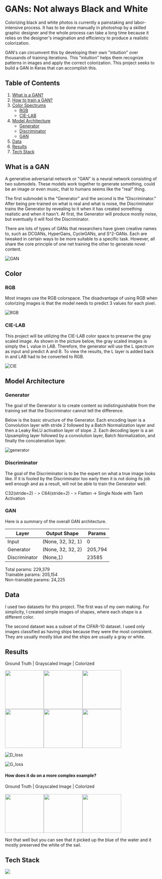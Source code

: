 # GANs: Not always Black and White

Colorizing black and white photos is currently a painstaking and labor-intensive process. It has to be done manually in photoshop by a skilled graphic designer and the whole process can take a long time because it relies on the designer's imagination and efficiency to produce a realistic colorization.

GAN's can circumvent this by developing their own "intuition" over thousands of training iterations. This "intuition" helps them recognize patterns in images and apply the correct colorization. This project seeks to build a GAN in Keras that can accomplish this.

## Table of Contents
1. [What is a GAN?](#what-is-a-gan?)
2. [How to train a GAN?](#how-to-train-a-gan?)
3. [Color Spectrums](#color-spectrums)
    *  [RGB](#rgb)
    *  [CIE-LAB](#cie-lab)
4. [Model Architecture](#model-Architecture)
    *  [Generator](#Generator)
    *  [Discriminator](#Discriminator)
    *  [GAN](#gan)
5. [Data](*data)
6. [Results](#results)
7. [Tech Stack](#tech-stack)

## What is a GAN

A generative adversarial network or "GAN" is a neural network consisting of two submodels. These models work together to generate something, could be an image or even music, that to humans seems like the "real" thing.

The first submodel is the "Generator" and the second is the "Discriminator." After being pre-trained on what is real and what is noise, the Discriminator trains the Generator by revealing to it when it has created something realistic and when it hasn't. At first, the Generator will produce mostly noise, but eventually it will fool the Discriminator.

There are lots of types of GANs that researchers have given creative names to, such as DCGANs, HyperGans, CycleGANs, and S^2-GANs. Each are tweaked in certain ways to be more suitable to a specific task. However, all share the core principle of one net training the other to generate novel content.

![GAN](/results/GAN_arch.jpeg)

## Color

### RGB
Most images use the RGB colorspace. The disadvantage of using RGB when colorizing images is that the model needs to predict 3 values for each pixel.

![RGB](/results/rgb.jpg)

### CIE-LAB

This project will be utilizing the CIE-LAB color space to preserve the gray scaled image. As shown in the picture below, the gray scaled images is simply the L value in LAB. Therefore, the generator will use the L spectrum as input and predict A and B. To view the results, the L layer is added back in and LAB had to be converted to RGB.

![CIE](/results/cie.png)

## Model Architecture

### Generator

The goal of the Generator is to create content so indistinguishable from the training set that the Discriminator cannot tell the difference.

Below is the basic structure of the Generator. Each encoding layer is a Convolution layer with stride 2 followed by a Batch Normalization layer and then a Leaky ReLU activation layer of slope .2. Each decoding layer is a an Upsampling layer followed by a convolution layer, Batch Normalization, and finally the concatenation layer.

![generator](/results/generator.png)

### Discriminator

The goal of the Discriminator is to be the expert on what a true image looks like. If it is fooled by the Discriminator too early then it is not doing its job well enough and as a result, will not be able to train the Generator well.

C32(stride=2) - > C64(stride=2) - > Flatten -> Single Node with Tanh Activation

### GAN

Here is a summary of the overall GAN architecture.

|Layer           |Output Shape       | Params      |
|----------------|-------------------|-------------|
|Input           |(None, 32, 32, 1)  |0            |
|Generator       |(None, 32, 32, 2)  |205,794      |
|Discriminator   |(None,1)           |23585        |

Total params: 229,379<br>
Trainable params: 205,154<br>
Non-trainable params: 24,225<br>

## Data

I used two datasets for this project. The first was of my own making. For simplicity, I created simple images of shapes, where each shape is a different color.

The second dataset was a subset of the CIFAR-10 dataset. I used only images classified as having ships because they were the most consistent. They are usually mostly blue and the ships are usually a gray or white.

## Results

Ground Truth | Grayscaled Image | Colorized

<img src="/data/Paint/For_readme/red.png" width="128" /><img src="/data/Paint/For_readme/red_gray.png" width="128"/><img src="/results/22/for_pres/red.png" width="128" />
<br>
<img src="/data/Paint/For_readme/blue.png" width="128" /><img src="/data/Paint/For_readme/blue_gray.png" width="128"/><img src="/results/22/for_pres/blue.png" width="128" />


![D_loss](/plots/Plots/generative_plot.png)

![G_loss](/plots/Plots/discriminative_plot.png)

#### How does it do on a more complex example? <br>
Ground Truth | Grayscaled Image | Colorized<br><br>
<img src="/results/22/for_pres/sailboat_true.png" width="128" /><img src="/results/22/for_pres/sailboat_gray.jpg" width="128"/><img src="/results/22/for_pres/sailboat.png" width="128" />

Not that well but you can see that it picked up the blue of the water and it mostly preserved the white of the sail.

## Tech Stack
<img src="results/tech_stack_banner.png" />
